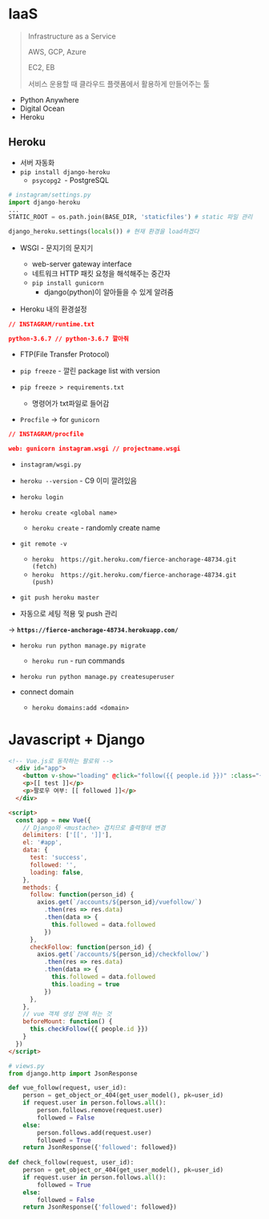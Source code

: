 # IaaS

> Infrastructure as a Service
>
> AWS, GCP, Azure
>
> EC2, EB
>
> 서비스 운용할 때 클라우드 플랫폼에서 활용하게 만들어주는 툴



* Python Anywhere
* Digital Ocean
* Heroku





## Heroku

* 서버 자동화
* `pip install django-heroku`
  * `psycopg2 `- PostgreSQL

```python
# instagram/settings.py
import django-heroku
...
STATIC_ROOT = os.path.join(BASE_DIR, 'staticfiles') # static 파일 관리

django_heroku.settings(locals()) # 현재 환경을 load하겠다
```



* WSGI - 문지기의 문지기
  * web-server gateway interface
  * 네트워크 HTTP 패킷 요청을 해석해주는 중간자
  * `pip install gunicorn`
    * django(python)이 알아들을 수 있게 알려줌



* Heroku 내의 환경설정

```json
// INSTAGRAM/runtime.txt

python-3.6.7 // python-3.6.7 깔아줘
```

* FTP(File Transfer Protocol)



* `pip freeze` - 깔린 package list with version
* `pip freeze > requirements.txt`
  * 명령어가 txt파일로 들어감



* `Procfile` &rarr; for `gunicorn`

```json
// INSTAGRAM/procfile

web: gunicorn instagram.wsgi // projectname.wsgi
```

* `instagram/wsgi.py`


* `heroku --version` - C9 이미 깔려있음
* `heroku login`
* `heroku create <global name>`

  * `heroku create` - randomly create name
* `git remote -v`
  * `heroku  https://git.heroku.com/fierce-anchorage-48734.git (fetch)`
  * `heroku  https://git.heroku.com/fierce-anchorage-48734.git (push)`
* `git push heroku master`
*  자동으로 세팅 적용 및 push 관리

&rarr; **`https://fierce-anchorage-48734.herokuapp.com/`**

* `heroku run python manage.py migrate`

  * `heroku run` - run commands

* `heroku run python manage.py createsuperuser`

  

* connect domain

  * `heroku domains:add <domain>`





# Javascript + Django

```html
<!-- Vue.js로 동작하는 팔로워 -->
  <div id="app">
    <button v-show="loading" @click="follow({{ people.id }})" :class="{'btn': true, 'btn-primary': !followed, 'btn-dark': followed}">Vue Follow</button>
    <p>[[ test ]]</p>
    <p>팔로우 여부: [[ followed ]]</p>
  </div>

<script>
  const app = new Vue({
    // Django와 <mustache> 겹치므로 출력형태 변경
    delimiters: ['[[', ']]'],
    el: '#app',
    data: {
      test: 'success',
      followed: '',
      loading: false,
    },
    methods: {
      follow: function(person_id) {
        axios.get(`/accounts/${person_id}/vuefollow/`)
          .then(res => res.data)
          .then(data => {
            this.followed = data.followed
          })
      },
      checkFollow: function(person_id) {
        axios.get(`/accounts/${person_id}/checkfollow/`)
          .then(res => res.data)
          .then(data => {
            this.followed = data.followed
            this.loading = true
          })
      },
    },
    // vue 객체 생성 전에 하는 것
    beforeMount: function() {
      this.checkFollow({{ people.id }})
    }
  })
</script>
```

```python
# views.py
from django.http import JsonResponse

def vue_follow(request, user_id):
    person = get_object_or_404(get_user_model(), pk=user_id)
    if request.user in person.follows.all():
        person.follows.remove(request.user)
        followed = False
    else:
        person.follows.add(request.user)
        followed = True
    return JsonResponse({'followed': followed})
    
def check_follow(request, user_id):
    person = get_object_or_404(get_user_model(), pk=user_id)
    if request.user in person.follows.all():
        followed = True
    else:
        followed = False
    return JsonResponse({'followed': followed})
```

